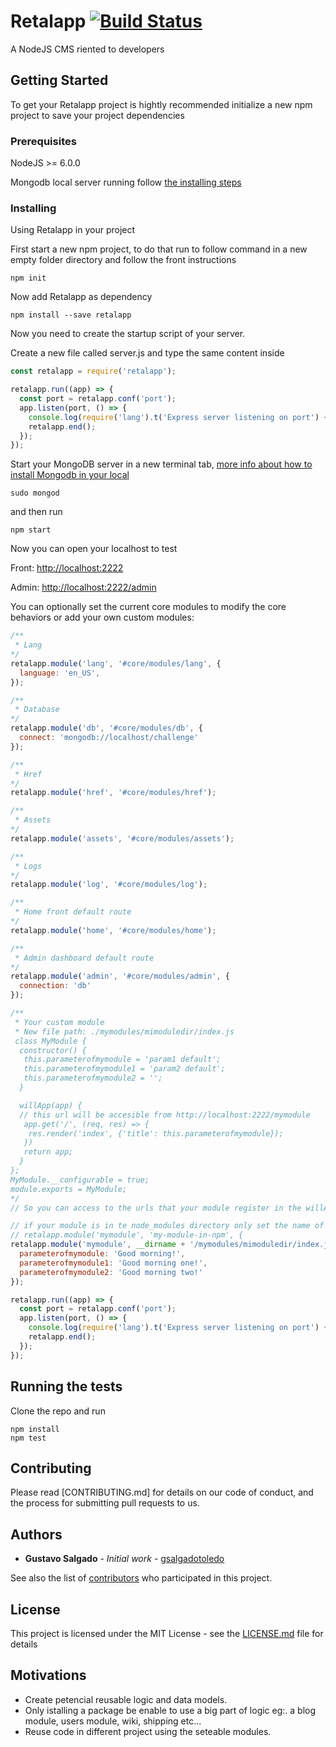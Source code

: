 # Retalapp [![Build Status](https://travis-ci.org/retalapp/retalapp.svg?branch=master)](https://travis-ci.org/retalapp/retalapp)

A NodeJS CMS riented to developers

## Getting Started

To get your Retalapp project is hightly recommended initialize a new npm project to save your project dependencies

### Prerequisites

NodeJS >= 6.0.0

Mongodb local server running follow [the installing steps](https://docs.mongodb.com/manual/administration/install-community/)

### Installing

Using Retalapp in your project

First start a new npm project, to do that run to follow command in a new empty folder directory and follow the front instructions

```
npm init
```

Now add Retalapp as dependency

```
npm install --save retalapp
```

Now you need to create the startup script of your server.

Create a new file called server.js and type the same content inside

```javascript
const retalapp = require('retalapp');

retalapp.run((app) => {
  const port = retalapp.conf('port');
  app.listen(port, () => {
    console.log(require('lang').t('Express server listening on port') + ' ' + port);
    retalapp.end();
  });
});

```

Start your MongoDB server in a new terminal tab, [more info about how to install Mongodb in your local](https://www.google.com/search?ei=-N5vWvmTG8yUjwPylLMo&q=install+mongodb+comuniti+edicion+in+my+local&oq=install+mongodb+comuniti+edicion+in+my+local&gs_l=psy-ab.3...18649.23805.0.24317.25.18.1.0.0.0.346.2107.2-7j1.8.0....0...1c.1.64.psy-ab..18.0.0....0.41PCvMFPOWE)

```
sudo mongod
```

and then run
```
npm start
```


Now you can open your localhost to test

Front: [http://localhost:2222](http://localhost:2222)

Admin: [http://localhost:2222/admin](http://localhost:2222/admin)

You can optionally set the current core modules to modify the core behaviors or add your own custom modules:

```javascript
/**
 * Lang
*/
retalapp.module('lang', '#core/modules/lang', {
  language: 'en_US',
});

/**
 * Database
*/
retalapp.module('db', '#core/modules/db', {
  connect: 'mongodb://localhost/challenge'
});

/**
 * Href
*/
retalapp.module('href', '#core/modules/href');

/**
 * Assets
*/
retalapp.module('assets', '#core/modules/assets');

/**
 * Logs
*/
retalapp.module('log', '#core/modules/log');

/**
 * Home front default route
*/
retalapp.module('home', '#core/modules/home');

/**
 * Admin dashboard default route
*/
retalapp.module('admin', '#core/modules/admin', {
  connection: 'db'
});

/**
 * Your custom module
 * New file path: ./mymodules/mimoduledir/index.js
 class MyModule {
  constructor() {
   this.parameterofmymodule = 'param1 default';
   this.parameterofmymodule1 = 'param2 default';
   this.parameterofmymodule2 = '';
  }

  willApp(app) {
  // this url will be accesible from http://localhost:2222/mymodule
   app.get('/', (req, res) => {
    res.render('index', {'title': this.parameterofmymodule});
   })
   return app;
  }
};
MyModule.__configurable = true;
module.exports = MyModule;
*/
// So you can access to the urls that your module register in the willApp method

// if your module is in te node_modules directory only set the name of the package as source
// retalapp.module('mymodule', 'my-module-in-npm', {
retalapp.module('mymodule', __dirname + '/mymodules/mimoduledir/index.js', {
  parameterofmymodule: 'Good morning!',
  parameterofmymodule1: 'Good morning one!',
  parameterofmymodule2: 'Good morning two!'
});

retalapp.run((app) => {
  const port = retalapp.conf('port');
  app.listen(port, () => {
    console.log(require('lang').t('Express server listening on port') + ' ' + port);
    retalapp.end();
  });
});

```


## Running the tests

Clone the repo and run 


```
npm install
npm test
```

## Contributing

Please read [CONTRIBUTING.md] for details on our code of conduct, and the process for submitting pull requests to us.

## Authors

* **Gustavo Salgado** - *Initial work* - [gsalgadotoledo](https://github.com/gsalgadotoledo)

See also the list of [contributors](https://github.com/retalapp/retalapp/contributors) who participated in this project.

## License

This project is licensed under the MIT License - see the [LICENSE.md](LICENSE.md) file for details

## Motivations

* Create petencial reusable logic and data models.
* Only istalling a package be enable to use a big part of logic eg:. a blog module, users module, wiki, shipping etc...
* Reuse code in different project using the seteable modules.
